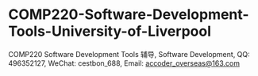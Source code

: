# COMP220-Software-Development-Tools-University-of-Liverpool
COMP220 Software Development Tools 辅导, Software Development, QQ: 496352127, WeChat: cestbon_688, Email: accoder_overseas@163.com
